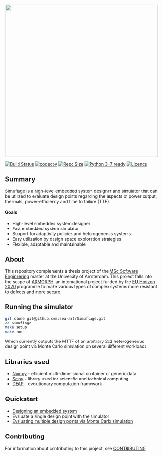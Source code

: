 <p align="center">
    <a href="http://admorph.eu/">
        <img width="500" src="https://i.imgur.com/LJgU1Pf.png"/>
    </a>
</p>  

[![Build Status](https://travis-ci.com/sea-art/Simuflage.svg?token=N3rb3wFxBrspLC9Ysuz7&branch=master)](https://travis-ci.com/github/sea-art/Simuflage)
[![codecov](https://codecov.io/gh/sea-art/Simuflage/branch/master/graph/badge.svg?token=DJOIKL65KT)](https://codecov.io/gh/sea-art/Simuflage)
[![Repo Size](https://github-size-badge.herokuapp.com/sea-art/Simuflage.svg)](https://github.com/sea-art/Simuflage)
[![Python 3+7 ready](https://img.shields.io/badge/python-3.6%2B-blue.svg)](https://www.python.org/)
[![Licence](https://img.shields.io/badge/license-GPL--3.0--or--later-blue.svg)](LICENSE)

## Summary
Simuflage is a high-level embedded system designer and simulator that can be utilized to evaluate design points regarding
the aspects of power output, thermals, power-efficiency and time to failure (TTF).

#### Goals
- High-level embedded system designer
- Fast embedded system simulator
- Support for adaptivity policies and heterogeneous systems
- Easy utilization by design space exploration strategies
- Flexible, adaptable and maintainable

## About
This repository complements a thesis project of the [MSc Software Engineering](http://www.software-engineering-amsterdam.nl) 
master at the University of Amsterdam. This project falls into the scope of [ADMORPH](http://admorph.eu/), an international 
project funded by the [EU Horizon 2020](https://ec.europa.eu/programmes/horizon2020/en) programme to make various types of complex systems more resistant to defects and more secure.

## Running the simulator
```bash
git clone git@github.com:sea-art/Simuflage.git
cd Simuflage
make setup
make run
```
Which currently outputs the MTTF of an arbitrary 2x2 heterogeneous design point via Monte Carlo simulation on several different workloads.

## Libraries used
- [Numpy](https://numpy.org/) - efficient multi-dimensional container of generic data 
- [Scipy](https://scipy.org/) - library used for scientific and technical computing
- [DEAP](https://deap.readthedocs.io/en/master/) - evolutionary computation framework

## Quickstart
- [Designing an embedded system](src/design/README.md)
- [Evaluate a single design point with the simulator](src/simulation/README.md)
- [Evaluating multiple design points via Monte Carlo simulation](src/DSE/README.md)

## Contributing
For information about contributing to this project, see [CONTRIBUTING](CONTRIBUTING.md)
